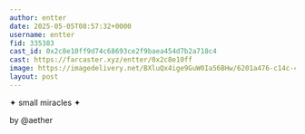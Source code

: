 ```yaml
---
author: entter
date: 2025-05-05T08:57:32+0000
username: entter
fid: 335383
cast_id: 0x2c8e10ff9d74c68693ce2f9baea454d7b2a718c4
cast: https://farcaster.xyz/entter/0x2c8e10ff
image: https://imagedelivery.net/BXluQx4ige9GuW0Ia56BHw/6201a476-c14c-4e7e-008d-70bd834cd900/original
layout: post
---
```


✦ small miracles ✦

by @aether

<img src='https://imagedelivery.net/BXluQx4ige9GuW0Ia56BHw/6201a476-c14c-4e7e-008d-70bd834cd900/original' alt='' referrerpolicy='no-referrer'/>
